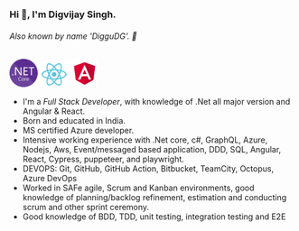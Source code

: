 ### Hi 👋, I'm Digvijay Singh.
###### Also known by name 'DigguDG'. 👋

 <img src="./NET_Core_Logo.svg" width=50> <img src="./react.svg" width=50> <img src="./angular.svg" width=50>
- I'm a _Full Stack Developer_, with knowledge of .Net all major version and Angular & React.
- Born and educated in India.
- MS certified Azure developer.
- Intensive working experience with .Net core, c#, GraphQL, Azure, Nodejs, Aws, Event/messaged
based application, DDD, SQL, Angular, React, Cypress, puppeteer, and playwright.
- DEVOPS: Git, GitHub, GitHub Action, Bitbucket, TeamCity, Octopus, Azure DevOps
- Worked in SAFe agile, Scrum and Kanban environments, good knowledge of planning/backlog refinement, estimation and conducting scrum and other sprint ceremony.
- Good knowledge of BDD, TDD, unit testing, integration testing and E2E

 

<!--
**diggudg/diggudg** is a ✨ _special_ ✨ repository because its `README.md` (this file) appears on your GitHub profile.

Here are some ideas to get you started:

- 🔭 I’m currently working on ...
- 🌱 I’m currently learning ...
- 👯 I’m looking to collaborate on ...
- 🤔 I’m looking for help with ...
- 💬 Ask me about ...
- 📫 How to reach me: ...
- 😄 Pronouns: ...
- ⚡ Fun fact: ...
-->
